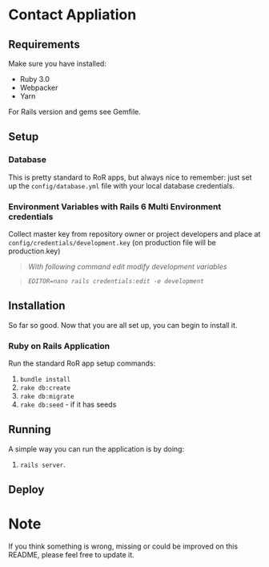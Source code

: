 # Contact Appliation

## Requirements

Make sure you have installed:

* Ruby 3.0
* Webpacker
* Yarn

For Rails version and gems see Gemfile.

## Setup

### Database
This is pretty standard to RoR apps, but always nice to remember: just set up the `config/database.yml` file with your local database credentials.

### Environment Variables with Rails 6 Multi Environment credentials

Collect master key from repository owner or project developers and place at `config/credentials/development.key` (on production file will be production.key)

> *With following command edit modify development variables*

> *`EDITOR=nano rails credentials:edit -e development`*

## Installation

So far so good. Now that you are all set up, you can begin to install it.

### Ruby on Rails Application

Run the standard RoR app setup commands: 

1. `bundle install`
2. `rake db:create`
3. `rake db:migrate`
4. `rake db:seed` - if it has seeds

## Running

A simple way you can run the application is by doing: 

1. `rails server`.

## Deploy

# Note

If you think something is wrong, missing or could be improved on this README, please feel free to update it.
